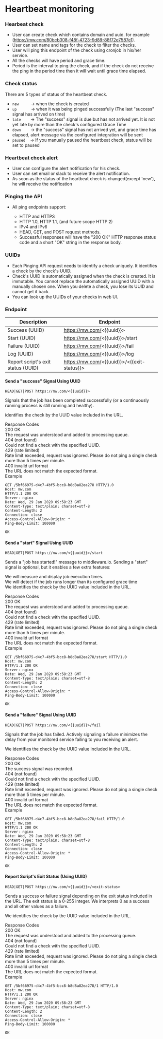 # Heartbeat monitoring

### Hearbeat check
- User can create check which contains domain and uuid. for example (https://mw.com/80bcb308-f48f-4723-9d88-88f72e7587e1).
- User can set name and tags for the check to filter the checks.
- User will ping this endpoint of the check using cronjob in his/her service.
- All the checks will have period and grace time.
- Period is the interval to ping the check, and if the check do not receive the ping in the period time then it will wait until grace time elapsed.

### Check status
There are 5 types of status of the heartbeat check.
- `new`     &nbsp;&nbsp;&nbsp;&nbsp;&nbsp;&nbsp;&nbsp;&nbsp; -> when the check is created
- `up`      &nbsp;&nbsp;&nbsp;&nbsp;&nbsp;&nbsp;&nbsp;&nbsp;&nbsp;&nbsp; -> when it was being pinged successfully (The last "success" signal has arrived on time)
- `late`    &nbsp;&nbsp;&nbsp;&nbsp;&nbsp;&nbsp; -> The "success" signal is due but has not arrived yet. It is not yet late by more than the check's configured Grace Time
- `down`    &nbsp;&nbsp;&nbsp;&nbsp;&nbsp;&nbsp; -> the "success" signal has not arrived yet, and grace time has elapsed, alert message via the configured integration will be sent
- `paused`  &nbsp;&nbsp; -> If you manually paused the heartbeat check, status will be set to paused


### Heartbeat check alert
- User can configure the alert notification for his check.
- User can set email or slack to receive the alert notification.
- As soon as the status of the heartbeat check is changed(except 'new'), he will receive the notification

### Pinging the API
- All ping endpoints support:

    - HTTP and HTTPS
    - HTTP 1.0, HTTP 1.1, (and future scope HTTP 2)
    - IPv4 and IPv6
    - HEAD, GET, and POST request methods.
    - Successful responses will have the "200 OK" HTTP response status code and a short "OK" string in the response body.

### UUIDs
- Each Pinging API request needs to identify a check uniquely. It identifies a check by the check's UUID.
- Check's UUID is automatically assigned when the check is created. It is immutable. You cannot replace the automatically assigned UUID with a manually chosen one. When you delete a check, you lose its UUID and cannot get it back.
- You can look up the UUIDs of your checks in web UI.


### Endpoint
| Description                                 | Endpoint                                    |
|---------------------------------------------|---------------------------------------------|
| Success (UUID)                              | https://mw.com/<{{uuid}}>                   |
| Start (UUID)                                | https://mw.com/<{{uuid}}>/start             |
| Failure (UUID)                              | https://mw.com/<{{uuid}}>/fail              |
| Log (UUID)                                  | https://mw.com/<{{uuid}}>/log               |
| Report script's exit status (UUID)          | https://mw.com/<{{uuid}}>/<{{exit-status}}>     |

#### Send a "success" Signal Using UUID
```
HEAD|GET|POST https://mw.com/<{{uuid}}>
```
Signals that the job has been completed successfully (or a continuously running process is still running and healthy).

identifies the check by the UUID value included in the URL.

Response Codes<br>
200 OK<br>
The request was understood and added to processing queue.<br>
404 (not found)<br>
Could not find a check with the specified UUID.<br>
429 (rate limited)<br>
Rate limit exceeded, request was ignored. Please do not ping a single check more than 5 times per minute.<br>
400 invalid url format<br>
The URL does not match the expected format.<br>
Example
```
GET /5bf66975-d4c7-4bf5-bcc8-b8d8a82ea278 HTTP/1.0
Host: mw.com
HTTP/1.1 200 OK
Server: nginx
Date: Wed, 29 Jan 2020 09:58:23 GMT
Content-Type: text/plain; charset=utf-8
Content-Length: 2
Connection: close
Access-Control-Allow-Origin: *
Ping-Body-Limit: 100000

OK
```

#### Send a "start" Signal Using UUID
```
HEAD|GET|POST https://mw.com/<{{uuid}}>/start
```
Sends a "job has started!" message to middleware.io. Sending a "start" signal is optional, but it enables a few extra features:

We will measure and display job execution times.<br>
We will detect if the job runs longer than its configured grace time<br>
We identifies the check by the UUID value included in the URL.<br>

Response Codes<br>
200 OK<br>
The request was understood and added to processing queue.<br>
404 (not found)<br>
Could not find a check with the specified UUID.<br>
429 (rate limited)<br>
Rate limit exceeded, request was ignored. Please do not ping a single check more than 5 times per minute.<br>
400 invalid url format<br>
The URL does not match the expected format.<br>
Example

```
GET /5bf66975-d4c7-4bf5-bcc8-b8d8a82ea278/start HTTP/1.0
Host: mw.com
HTTP/1.1 200 OK
Server: nginx
Date: Wed, 29 Jan 2020 09:58:23 GMT
Content-Type: text/plain; charset=utf-8
Content-Length: 2
Connection: close
Access-Control-Allow-Origin: *
Ping-Body-Limit: 100000

OK
```

#### Send a "failure" Signal Using UUID
```
HEAD|GET|POST https://mw.com/<{{uuid}}>/fail
```
Signals that the job has failed. Actively signaling a failure minimizes the delay from your monitored service failing to you receiving an alert.

We identifies the check by the UUID value included in the URL.

Response Codes<br>
200 OK<br>
The success signal was recorded.<br>
404 (not found)<br>
Could not find a check with the specified UUID.<br>
429 (rate limited)<br>
Rate limit exceeded, request was ignored. Please do not ping a single check more than 5 times per minute.<br>
400 invalid url format<br>
The URL does not match the expected format.<br>
Example

```
GET /5bf66975-d4c7-4bf5-bcc8-b8d8a82ea278/fail HTTP/1.0
Host: mw.com
HTTP/1.1 200 OK
Server: nginx
Date: Wed, 29 Jan 2020 09:58:23 GMT
Content-Type: text/plain; charset=utf-8
Content-Length: 2
Connection: close
Access-Control-Allow-Origin: *
Ping-Body-Limit: 100000

OK
```

#### Report Script's Exit Status (Using UUID)
```
HEAD|GET|POST https://mw.com/<{{uuid}}>/<exit-status>
````
Sends a success or failure signal depending on the exit status included in the URL. The exit status is a 0-255 integer. We interprets 0 as a success and all other values as a failure.

We identifies the check by the UUID value included in the URL.

Response Codes<br>
200 OK<br>
The request was understood and added to the processing queue.<br>
404 (not found)<br>
Could not find a check with the specified UUID.<br>
429 (rate limited)<br>
Rate limit exceeded, request was ignored. Please do not ping a single check more than 5 times per minute.<br>
400 invalid url format<br>
The URL does not match the expected format.<br>
Example

```
GET /5bf66975-d4c7-4bf5-bcc8-b8d8a82ea278/1 HTTP/1.0
Host: mw.com
HTTP/1.1 200 OK
Server: nginx
Date: Wed, 29 Jan 2020 09:58:23 GMT
Content-Type: text/plain; charset=utf-8
Content-Length: 2
Connection: close
Access-Control-Allow-Origin: *
Ping-Body-Limit: 100000

OK
```
